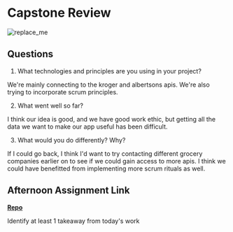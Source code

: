 # Capstone Review

![replace_me](https://codeworks.blob.core.windows.net/public/assets/img/illustrations/placeholder.svg)

## Questions

1. What technologies and principles are you using in your project?

We're mainly connecting to the kroger and albertsons apis. We're also trying to incorporate scrum principles. 

2. What went well so far?

I think our idea is good, and we have good work ethic, but getting all the data we want to make our app useful has been difficult.

3. What would you do differently? Why?

If I could go back, I think I'd want to try contacting different grocery companies earlier on to see if we could gain access to more apis. I think we could have benefitted from implementing more scrum rituals as well.

## Afternoon Assignment Link

**[Repo](https://github.com/zroes/<ASSIGNMENT_REPO>)**

Identify at least 1 takeaway from today's work
